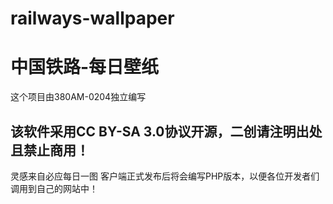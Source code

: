 # railways-wallpaper
# 中国铁路-每日壁纸
这个项目由380AM-0204独立编写



## 该软件采用CC BY-SA 3.0协议开源，二创请注明出处且禁止商用！
灵感来自必应每日一图
客户端正式发布后将会编写PHP版本，以便各位开发者们调用到自己的网站中！
